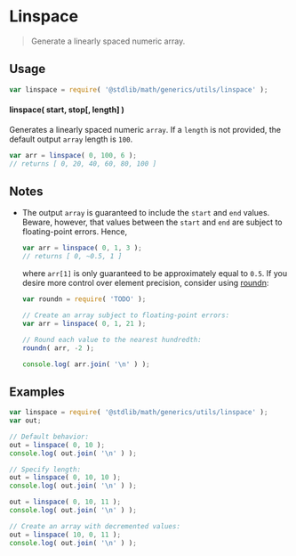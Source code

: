 # Linspace

> Generate a linearly spaced numeric array.

<section class="usage">

## Usage

``` javascript
var linspace = require( '@stdlib/math/generics/utils/linspace' );
```

#### linspace( start, stop\[, length\] )

Generates a linearly spaced numeric `array`. If a `length` is not provided, the default output `array` length is `100`.

``` javascript
var arr = linspace( 0, 100, 6 );
// returns [ 0, 20, 40, 60, 80, 100 ]
```

</section>

<!-- /.usage -->

<section class="notes">

## Notes

*   The output `array` is guaranteed to include the `start` and `end` values. Beware, however, that values between the `start` and `end` are subject to floating-point errors. Hence,

    ``` javascript
    var arr = linspace( 0, 1, 3 );
    // returns [ 0, ~0.5, 1 ]
    ```

    <!-- FIXME: roundn link -->
    where `arr[1]` is only guaranteed to be approximately equal to `0.5`. If you desire more control over element precision, consider using [roundn](https://github.com/compute-io/roundn):

    ``` javascript
    var roundn = require( 'TODO' );

    // Create an array subject to floating-point errors:
    var arr = linspace( 0, 1, 21 );

    // Round each value to the nearest hundredth:
    roundn( arr, -2 );

    console.log( arr.join( '\n' ) );
    ```

</section>

<!-- /.notes -->

<section class="examples">

## Examples

``` javascript
var linspace = require( '@stdlib/math/generics/utils/linspace' );
var out;

// Default behavior:
out = linspace( 0, 10 );
console.log( out.join( '\n' ) );

// Specify length:
out = linspace( 0, 10, 10 );
console.log( out.join( '\n' ) );

out = linspace( 0, 10, 11 );
console.log( out.join( '\n' ) );

// Create an array with decremented values:
out = linspace( 10, 0, 11 );
console.log( out.join( '\n' ) );
```

</section>

<!-- /.examples -->

<section class="links">

[linspace-matlab]: http://www.mathworks.com/help/matlab/ref/linspace.html

</section>

<!-- /.links -->
